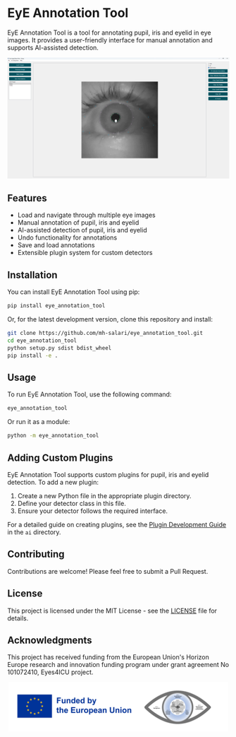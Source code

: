 # EyE Annotation Tool

EyE Annotation Tool is a tool for annotating pupil, iris and eyelid in eye images. It provides a user-friendly interface for manual annotation and supports AI-assisted detection.

<p align="center">
<img src="annotation_app/resources/main_page.png" alt="EyE Annotation Tool Main Page" width="800">
</p>

## Features

- Load and navigate through multiple eye images
- Manual annotation of pupil, iris and eyelid
- AI-assisted detection of pupil, iris and eyelid
- Undo functionality for annotations
- Save and load annotations
- Extensible plugin system for custom detectors

## Installation

You can install EyE Annotation Tool using pip:

```bash
pip install eye_annotation_tool
```

Or, for the latest development version, clone this repository and install:

```bash
git clone https://github.com/mh-salari/eye_annotation_tool.git
cd eye_annotation_tool
python setup.py sdist bdist_wheel
pip install -e .
```

## Usage

To run EyE Annotation Tool, use the following command:

```bash
eye_annotation_tool
```

Or run it as a module:

```bash
python -m eye_annotation_tool
```

## Adding Custom Plugins

EyE Annotation Tool supports custom plugins for pupil, iris and eyelid detection. To add a new plugin:

1. Create a new Python file in the appropriate plugin directory.
2. Define your detector class in this file.
3. Ensure your detector follows the required interface.

For a detailed guide on creating plugins, see the [Plugin Development Guide](ai/README.md) in the `ai` directory.

## Contributing

Contributions are welcome! Please feel free to submit a Pull Request.

## License

This project is licensed under the MIT License - see the [LICENSE](LICENSE) file for details.

## Acknowledgments

This project has received funding from the European Union's Horizon Europe research and innovation funding program under grant agreement No 101072410, Eyes4ICU project.

<p align="center">
<img src="annotation_app/resources/Funded_by_EU_Eyes4ICU.png" alt="Funded by EU Eyes4ICU" width="500">
</p>